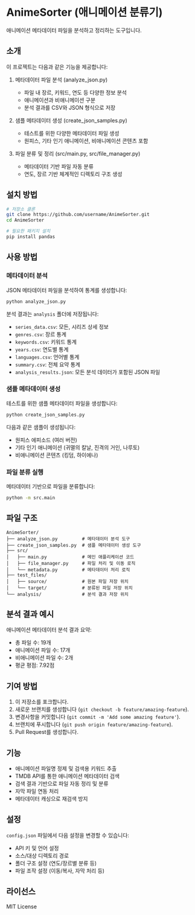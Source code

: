 # AnimeSorter (애니메이션 분류기)

애니메이션 메타데이터 파일을 분석하고 정리하는 도구입니다.

## 소개

이 프로젝트는 다음과 같은 기능을 제공합니다:

1. 메타데이터 파일 분석 (analyze_json.py)
   - 파일 내 장르, 키워드, 연도 등 다양한 정보 분석
   - 애니메이션과 비애니메이션 구분
   - 분석 결과를 CSV와 JSON 형식으로 저장

2. 샘플 메타데이터 생성 (create_json_samples.py)
   - 테스트를 위한 다양한 메타데이터 파일 생성
   - 원피스, 기타 인기 애니메이션, 비애니메이션 콘텐츠 포함

3. 파일 분류 및 정리 (src/main.py, src/file_manager.py)
   - 메타데이터 기반 파일 자동 분류
   - 연도, 장르 기반 체계적인 디렉토리 구조 생성

## 설치 방법

```bash
# 저장소 클론
git clone https://github.com/username/AnimeSorter.git
cd AnimeSorter

# 필요한 패키지 설치
pip install pandas
```

## 사용 방법

### 메타데이터 분석

JSON 메타데이터 파일을 분석하여 통계를 생성합니다:

```bash
python analyze_json.py
```

분석 결과는 `analysis` 폴더에 저장됩니다:
- `series_data.csv`: 모든, 시리즈 상세 정보
- `genres.csv`: 장르 통계
- `keywords.csv`: 키워드 통계
- `years.csv`: 연도별 통계
- `languages.csv`: 언어별 통계
- `summary.csv`: 전체 요약 통계
- `analysis_results.json`: 모든 분석 데이터가 포함된 JSON 파일

### 샘플 메타데이터 생성

테스트를 위한 샘플 메타데이터 파일을 생성합니다:

```bash
python create_json_samples.py
```

다음과 같은 샘플이 생성됩니다:
- 원피스 에피소드 (여러 버전)
- 기타 인기 애니메이션 (귀멸의 칼날, 진격의 거인, 나루토)
- 비애니메이션 콘텐츠 (킹덤, 하이에나)

### 파일 분류 실행

메타데이터 기반으로 파일을 분류합니다:

```bash
python -m src.main
```

## 파일 구조

```
AnimeSorter/
├── analyze_json.py         # 메타데이터 분석 도구
├── create_json_samples.py  # 샘플 메타데이터 생성 도구
├── src/
│   ├── main.py             # 메인 애플리케이션 코드
│   ├── file_manager.py     # 파일 처리 및 이동 로직
│   └── metadata.py         # 메타데이터 처리 로직
├── test_files/
│   ├── source/             # 원본 파일 저장 위치
│   └── target/             # 분류된 파일 저장 위치
└── analysis/               # 분석 결과 저장 위치
```

## 분석 결과 예시

애니메이션 메타데이터 분석 결과 요약:

- 총 파일 수: 19개
- 애니메이션 파일 수: 17개
- 비애니메이션 파일 수: 2개
- 평균 평점: 7.92점

## 기여 방법

1. 이 저장소를 포크합니다.
2. 새로운 브랜치를 생성합니다 (`git checkout -b feature/amazing-feature`).
3. 변경사항을 커밋합니다 (`git commit -m 'Add some amazing feature'`).
4. 브랜치에 푸시합니다 (`git push origin feature/amazing-feature`).
5. Pull Request를 생성합니다.

## 기능

- 애니메이션 파일명 정제 및 검색용 키워드 추출
- TMDB API를 통한 애니메이션 메타데이터 검색
- 검색 결과 기반으로 파일 자동 정리 및 분류
- 자막 파일 연동 처리
- 메타데이터 캐싱으로 재검색 방지

## 설정

`config.json` 파일에서 다음 설정을 변경할 수 있습니다:

- API 키 및 언어 설정
- 소스/대상 디렉토리 경로
- 폴더 구조 설정 (연도/장르별 분류 등)
- 파일 조작 설정 (이동/복사, 자막 처리 등)

## 라이선스

MIT License 